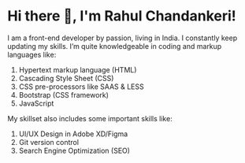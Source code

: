 # Hi there 👋, I'm Rahul Chandankeri!
I am a front-end developer by passion, living in India.  I constantly keep updating my skills. I’m quite knowledgeable in coding and markup languages like:

1.   Hypertext markup language (HTML)
2.   Cascading Style Sheet (CSS)
3.   CSS pre-processors like SAAS & LESS
4.   Bootstrap (CSS framework)
5.   JavaScript


My skillset also includes some important skills like:

1. UI/UX Design in Adobe XD/Figma
2. Git version control
3. Search Engine Optimization (SEO)
